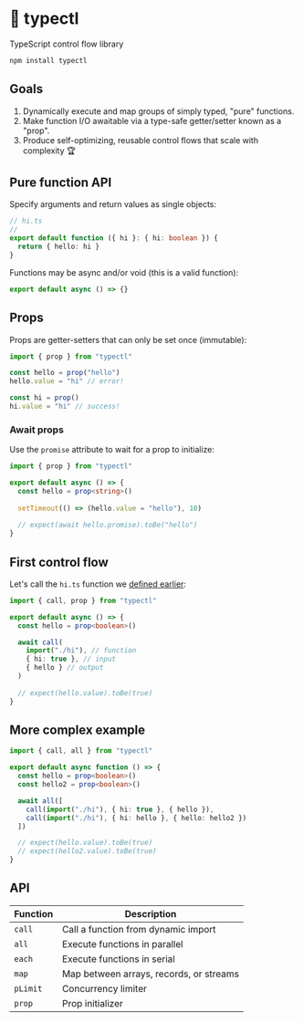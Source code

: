 # 🚰 typectl

TypeScript control flow library

```bash
npm install typectl
```

## Goals

1. Dynamically execute and map groups of simply typed, "pure" functions.
2. Make function I/O awaitable via a type-safe getter/setter known as a "prop".
3. Produce self-optimizing, reusable control flows that scale with complexity 🏆

## Pure function API

Specify arguments and return values as single objects:

```typescript
// hi.ts
//
export default function ({ hi }: { hi: boolean }) {
  return { hello: hi }
}
```

Functions may be async and/or void (this is a valid function):

```typescript
export default async () => {}
```

## Props

Props are getter-setters that can only be set once (immutable):

```typescript
import { prop } from "typectl"

const hello = prop("hello")
hello.value = "hi" // error!

const hi = prop()
hi.value = "hi" // success!
```

### Await props

Use the `promise` attribute to wait for a prop to initialize:

```typescript
import { prop } from "typectl"

export default async () => {
  const hello = prop<string>()
  
  setTimeout(() => (hello.value = "hello"), 10)
  
  // expect(await hello.promise).toBe("hello")
}
```

## First control flow

Let's call the `hi.ts` function we [defined earlier](#pure-function-api):

```typescript
import { call, prop } from "typectl"

export default async () => {
  const hello = prop<boolean>()

  await call(
    import("./hi"), // function
    { hi: true }, // input
    { hello } // output
  )
  
  // expect(hello.value).toBe(true)
}
```

## More complex example

```typescript
import { call, all } from "typectl"

export default async function () => {
  const hello = prop<boolean>()
  const hello2 = prop<boolean>()

  await all([
    call(import("./hi"), { hi: true }, { hello }),
    call(import("./hi"), { hi: hello }, { hello: hello2 })
  ])

  // expect(hello.value).toBe(true)
  // expect(hello2.value).toBe(true)
}
```

## API

| Function | Description |
| --- | --- |
| `call` | Call a function from dynamic import |
| `all` | Execute functions in parallel |
| `each` | Execute functions in serial |
| `map` | Map between arrays, records, or streams |
| `pLimit` | Concurrency limiter |
| `prop` | Prop initializer |
